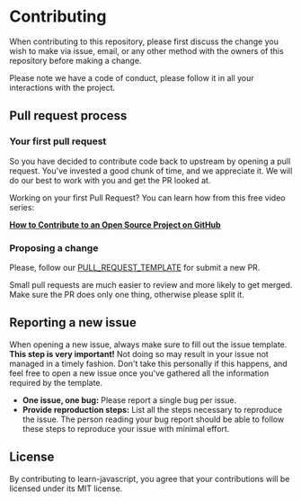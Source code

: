 # Contributing

When contributing to this repository, please first discuss the change you wish to make via issue,
email, or any other method with the owners of this repository before making a change. 

Please note we have a code of conduct, please follow it in all your interactions with the project.

## Pull request process

### Your first pull request

So you have decided to contribute code back to upstream by opening a pull request. You've invested a good chunk of time, and we appreciate it. We will do our best to work with you and get the PR looked at.

Working on your first Pull Request? You can learn how from this free video series:

[**How to Contribute to an Open Source Project on GitHub**](https://egghead.io/courses/how-to-contribute-to-an-open-source-project-on-github)

### Proposing a change

Please, follow our [PULL_REQUEST_TEMPLATE](https://github.com/luctst/static-gulp-boilerplate/blob/master/.github/PULL_REQUEST_TEMPLATE.md) for submit a new PR.

Small pull requests are much easier to review and more likely to get merged. Make sure the PR does only one thing, otherwise please split it.

## Reporting a new issue

When opening a new issue, always make sure to fill out the issue template. **This step is very important!** Not doing so may result in your issue not managed in a timely fashion. Don't take this personally if this happens, and feel free to open a new issue once you've gathered all the information required by the template.

* **One issue, one bug:** Please report a single bug per issue.
* **Provide reproduction steps:** List all the steps necessary to reproduce the issue. The person reading your bug report should be able to follow these steps to reproduce your issue with minimal effort.

## License

By contributing to learn-javascript, you agree that your contributions will be licensed under its MIT license.
